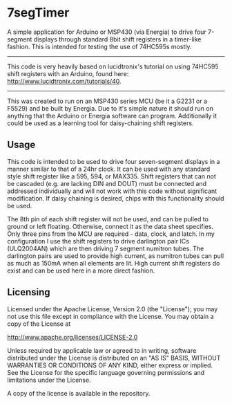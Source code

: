 # 7segTimer
A simple application for Arduino or MSP430 (via Energia) to drive four 7-segment displays through standard 8bit shift registers in a timer-like fashion. This is intended for testing the use of 74HC595s mostly.

---

This code is very heavily based on lucidtronix's tutorial on using 74HC595 shift registers with an Arduino, found here: http://www.lucidtronix.com/tutorials/40. 

---

This was created to run on an MSP430 series MCU  (be it a G2231 or a F5529) and be built by Energia. Due to it's simple nature it should run on anything that the Arduino or Energia software can program. Additionally it could be used as a learning tool for daisy-chaining shift registers.

## Usage
This code is intended to be used to drive four seven-segment displays in a manner similar to that of a 24hr clock. It can be used with any standard style shift register like a 595, 594, or MAX335. Shift registers that can not be cascaded (e.g. are lacking DIN and DOUT) must be connected and addressed individually and will not work with this code without significant modification. If daisy chaining is desired, chips with this functionality should be used. 

The 8th pin of each shift register will not be used, and can be pulled to ground or left floating. Otherwise, connect it as the data sheet specifies. Only three pins from the MCU are required - data, clock, and latch. In my configuration I use the shift registers to drive darlington pair ICs (ULQ2004AN) which are then driving 7 segment numitron tubes. The darlington pairs are used to provide high current, as numitron tubes can pull as much as 150mA when all elements are lit. High current shift registers do exist and can be used here in a more direct fashion.

## Licensing

Licensed under the Apache License, Version 2.0 (the "License");
you may not use this file except in compliance with the License.
You may obtain a copy of the License at


http://www.apache.org/licenses/LICENSE-2.0


Unless required by applicable law or agreed to in writing, software
distributed under the License is distributed on an "AS IS" BASIS,
WITHOUT WARRANTIES OR CONDITIONS OF ANY KIND, either express or implied.
See the License for the specific language governing permissions and
limitations under the License.


A copy of the license is available in the repository.
